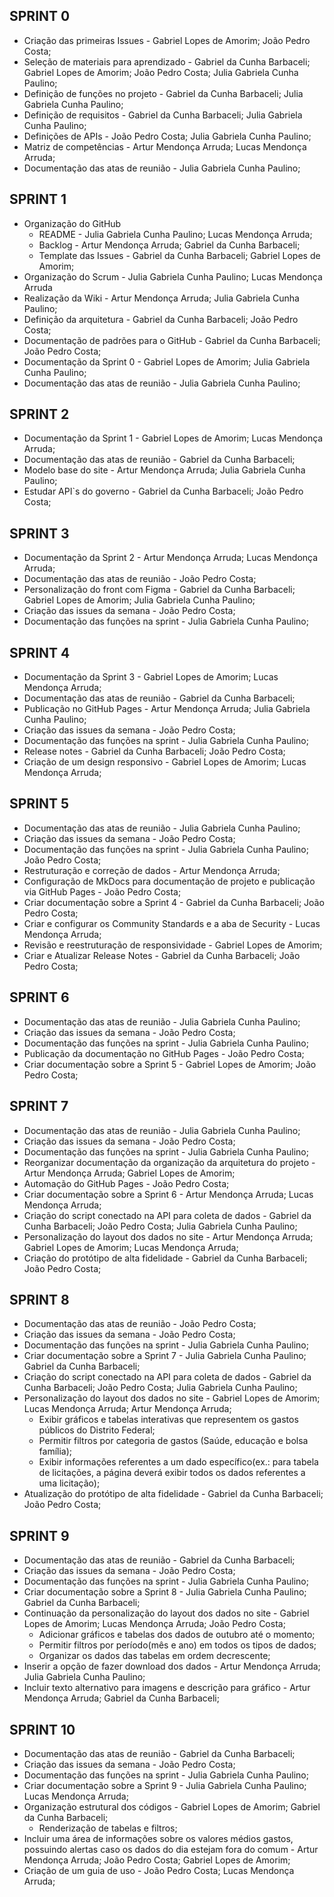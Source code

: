 ## SPRINT 0
- Criação das primeiras Issues - Gabriel Lopes de Amorim; João Pedro Costa;
- Seleção de materiais para aprendizado - Gabriel da Cunha Barbaceli; Gabriel Lopes de Amorim; João Pedro Costa; Julia Gabriela Cunha Paulino;
- Definição de funções no projeto - Gabriel da Cunha Barbaceli; Julia Gabriela Cunha Paulino;
- Definição de requisitos - Gabriel da Cunha Barbaceli; Julia Gabriela Cunha Paulino;
- Definições de APIs - João Pedro Costa; Julia Gabriela Cunha Paulino;
- Matriz de competências - Artur Mendonça Arruda; Lucas Mendonça Arruda;
- Documentação das atas de reunião - Julia Gabriela Cunha Paulino;

## SPRINT 1
- Organização do GitHub
  - README - Julia Gabriela Cunha Paulino; Lucas Mendonça Arruda;
  - Backlog - Artur Mendonça Arruda; Gabriel da Cunha Barbaceli;
  - Template das Issues - Gabriel da Cunha Barbaceli; Gabriel Lopes de Amorim;
- Organização do Scrum - Julia Gabriela Cunha Paulino; Lucas Mendonça Arruda
- Realização da Wiki - Artur Mendonça Arruda; Julia Gabriela Cunha Paulino;
- Definição da arquitetura - Gabriel da Cunha Barbaceli; João Pedro Costa;
- Documentação de padrões para o GitHub - Gabriel da Cunha Barbaceli; João Pedro Costa;
- Documentação da Sprint 0 - Gabriel Lopes de Amorim; Julia Gabriela Cunha Paulino;
- Documentação das atas de reunião - Julia Gabriela Cunha Paulino;

## SPRINT 2
- Documentação da Sprint 1 - Gabriel Lopes de Amorim; Lucas Mendonça Arruda;
- Documentação das atas de reunião - Gabriel da Cunha Barbaceli;
- Modelo base do site - Artur Mendonça Arruda; Julia Gabriela Cunha Paulino;
- Estudar API`s do governo - Gabriel da Cunha Barbaceli; João Pedro Costa;

## SPRINT 3
- Documentação da Sprint 2 - Artur Mendonça Arruda; Lucas Mendonça Arruda;
- Documentação das atas de reunião - João Pedro Costa;
- Personalização do front com Figma - Gabriel da Cunha Barbaceli; Gabriel Lopes de Amorim; Julia Gabriela Cunha Paulino;
- Criação das issues da semana - João Pedro Costa;
- Documentação das funções na sprint - Julia Gabriela Cunha Paulino;

## SPRINT 4
- Documentação da Sprint 3 - Gabriel Lopes de Amorim; Lucas Mendonça Arruda;
- Documentação das atas de reunião - Gabriel da Cunha Barbaceli;
- Publicação no GitHub Pages - Artur Mendonça Arruda; Julia Gabriela Cunha Paulino;
- Criação das issues da semana - João Pedro Costa;
- Documentação das funções na sprint - Julia Gabriela Cunha Paulino;
- Release notes - Gabriel da Cunha Barbaceli; João Pedro Costa;
- Criação de um design responsivo - Gabriel Lopes de Amorim; Lucas Mendonça Arruda;
  
## SPRINT 5
- Documentação das atas de reunião - Julia Gabriela Cunha Paulino;
- Criação das issues da semana - João Pedro Costa;
- Documentação das funções na sprint - Julia Gabriela Cunha Paulino; João Pedro Costa;
- Restruturação e correção de dados - Artur Mendonça Arruda;
- Configuração de MkDocs para documentação de projeto e publicação via GitHub Pages - João Pedro Costa;
- Criar documentação sobre a Sprint 4 - Gabriel da Cunha Barbaceli; João Pedro Costa;
- Criar e configurar os Community Standards e a aba de Security - Lucas Mendonça Arruda;
- Revisão e reestruturação de responsividade - Gabriel Lopes de Amorim;
- Criar e Atualizar Release Notes - Gabriel da Cunha Barbaceli; João Pedro Costa;

## SPRINT 6
- Documentação das atas de reunião - Julia Gabriela Cunha Paulino;
- Criação das issues da semana - João Pedro Costa;
- Documentação das funções na sprint - Julia Gabriela Cunha Paulino;
- Publicação da documentação no GitHub Pages - João Pedro Costa;
- Criar documentação sobre a Sprint 5 - Gabriel Lopes de Amorim; João Pedro Costa;

## SPRINT 7
- Documentação das atas de reunião - Julia Gabriela Cunha Paulino;
- Criação das issues da semana - João Pedro Costa;
- Documentação das funções na sprint - Julia Gabriela Cunha Paulino;
- Reorganizar documentação da organização da arquitetura do projeto - Artur Mendonça Arruda; Gabriel Lopes de Amorim;
- Automação do GitHub Pages - João Pedro Costa;
- Criar documentação sobre a Sprint 6 - Artur Mendonça Arruda; Lucas Mendonça Arruda;
- Criação do script conectado na API para coleta de dados - Gabriel da Cunha Barbaceli; João Pedro Costa; Julia Gabriela Cunha Paulino; 
- Personalização do layout dos dados no site - Artur Mendonça Arruda;  Gabriel Lopes de Amorim; Lucas Mendonça Arruda;
- Criação do protótipo de alta fidelidade - Gabriel da Cunha Barbaceli; João Pedro Costa;

## SPRINT 8
- Documentação das atas de reunião - João Pedro Costa;
- Criação das issues da semana - João Pedro Costa;
- Documentação das funções na sprint - Julia Gabriela Cunha Paulino;
- Criar documentação sobre a Sprint 7 - Julia Gabriela Cunha Paulino; Gabriel da Cunha Barbaceli;
- Criação do script conectado na API para coleta de dados - Gabriel da Cunha Barbaceli; João Pedro Costa; Julia Gabriela Cunha Paulino; 
- Personalização do layout dos dados no site - Gabriel Lopes de Amorim; Lucas Mendonça Arruda; Artur Mendonça Arruda;
  - Exibir gráficos e tabelas interativas que representem os gastos públicos do Distrito Federal;
  - Permitir filtros por categoria de gastos (Saúde, educação e bolsa família);
  - Exibir informações referentes a um dado específico(ex.: para tabela de licitações, a página deverá exibir todos os dados referentes a uma licitação); 
- Atualização do protótipo de alta fidelidade - Gabriel da Cunha Barbaceli; João Pedro Costa;

## SPRINT 9
- Documentação das atas de reunião - Gabriel da Cunha Barbaceli;
- Criação das issues da semana - João Pedro Costa;
- Documentação das funções na sprint - Julia Gabriela Cunha Paulino;
- Criar documentação sobre a Sprint 8 - Julia Gabriela Cunha Paulino; Gabriel da Cunha Barbaceli;
- Continuação da personalização do layout dos dados no site - Gabriel Lopes de Amorim; Lucas Mendonça Arruda; João Pedro Costa;
  - Adicionar gráficos e tabelas dos dados de outubro até o momento;
  - Permitir filtros por período(mês e ano) em todos os tipos de dados;
  - Organizar os dados das tabelas em ordem decrescente;
- Inserir a opção de fazer download dos dados - Artur Mendonça Arruda; Julia Gabriela Cunha Paulino;
- Incluir texto alternativo para imagens e descrição para gráfico - Artur Mendonça Arruda; Gabriel da Cunha Barbaceli;

## SPRINT 10
- Documentação das atas de reunião - Gabriel da Cunha Barbaceli;
- Criação das issues da semana - João Pedro Costa;
- Documentação das funções na sprint - Julia Gabriela Cunha Paulino;
- Criar documentação sobre a Sprint 9 - Julia Gabriela Cunha Paulino; Lucas Mendonça Arruda;
- Organização estrutural dos códigos - Gabriel Lopes de Amorim; Gabriel da Cunha Barbaceli;
    - Renderização de tabelas e filtros;
- Incluir uma área de informações sobre os valores médios gastos, possuindo alertas caso os dados do dia estejam fora do comum - Artur Mendonça Arruda; João Pedro Costa; Gabriel Lopes de Amorim; 
- Criação de um guia de uso - João Pedro Costa; Lucas Mendonça Arruda;
